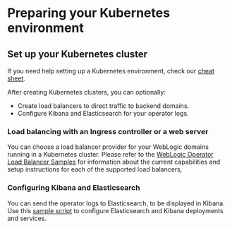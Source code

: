 # Preparing your Kubernetes environment



## Set up your Kubernetes cluster

If you need help setting up a Kubernetes environment, check our [cheat sheet](site/k8s_setup.md).

After creating Kubernetes clusters, you can optionally:
* Create load balancers to direct traffic to backend domains.
* Configure Kibana and Elasticsearch for your operator logs.


### Load balancing with an Ingress controller or a web server

You can choose a load balancer provider for your WebLogic domains running in a Kubernetes cluster. Please refer to the [WebLogic Operator Load Balancer Samples](../kubernetes/samples/charts/README.md) for information about the current capabilities and setup instructions for each of the supported load balancers,


### Configuring Kibana and Elasticsearch

You can send the operator logs to Elasticsearch, to be displayed in Kibana. Use
this [sample script](/kubernetes/samples/scripts/elasticsearch-and-kibana/README.md) to configure Elasticsearch and Kibana deployments and services.
